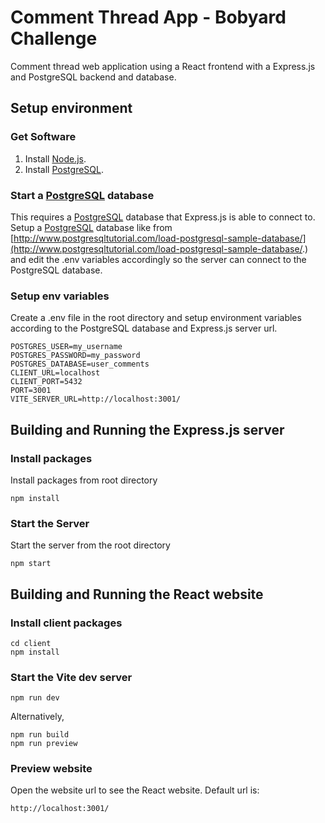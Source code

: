 # Comment Thread App - Bobyard Challenge

Comment thread web application using a React frontend with a Express.js and PostgreSQL backend and database.

## Setup environment

### Get Software

1. Install [Node.js](https://nodejs.org/en/).
1. Install [PostgreSQL](https://www.postgresql.org/download/).

### Start a [PostgreSQL](https://www.postgresql.org/download/) database

This requires a [PostgreSQL](https://www.postgresql.org/download/) database that Express.js is able to connect to. Setup a [PostgreSQL](https://www.postgresql.org/download/) database like from [http://www.postgresqltutorial.com/load-postgresql-sample-database/](http://www.postgresqltutorial.com/load-postgresql-sample-database/.) and edit the .env variables accordingly so the server can connect to the PostgreSQL database.

### Setup env variables

Create a .env file in the root directory and setup environment variables according to the PostgreSQL database and Express.js server url.

```
POSTGRES_USER=my_username
POSTGRES_PASSWORD=my_password
POSTGRES_DATABASE=user_comments
CLIENT_URL=localhost
CLIENT_PORT=5432
PORT=3001
VITE_SERVER_URL=http://localhost:3001/
```

## Building and Running the Express.js server

### Install packages

Install packages from root directory

```
npm install
```

### Start the Server

Start the server from the root directory

```
npm start
```

## Building and Running the React website

### Install client packages

```
cd client
npm install
```

### Start the Vite dev server

```
npm run dev
```

Alternatively,

```
npm run build
npm run preview
```

### Preview website

Open the website url to see the React website. Default url is:

```
http://localhost:3001/
```
